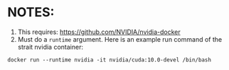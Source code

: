 # NOTES:
1) This requires: https://github.com/NVIDIA/nvidia-docker
2) Must do a `runtime` argument. Here is an example run command of the strait nvidia container:
```
docker run --runtime nvidia -it nvidia/cuda:10.0-devel /bin/bash
```
